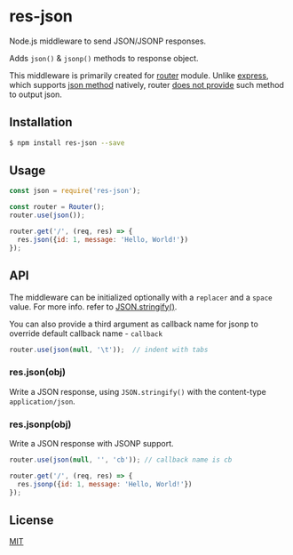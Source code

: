 # res-json

Node.js middleware to send JSON/JSONP responses.

Adds `json()` & `jsonp()` methods to response object.

This middleware is primarily created for [router](https://www.npmjs.com/package/router) module.
Unlike [express](https://www.npmjs.com/package/express), which supports [json method](https://expressjs.com/en/4x/api.html#res.json) natively, router [does not provide](https://github.com/pillarjs/router/issues/39) such method to output json.

## Installation
```sh
$ npm install res-json --save
```

## Usage
```js
const json = require('res-json');

const router = Router();
router.use(json());

router.get('/', (req, res) => {
  res.json({id: 1, message: 'Hello, World!'})
});
```

## API
The middleware can be initialized optionally with a `replacer` and a `space` value.
For more info. refer to [JSON.stringify()](https://developer.mozilla.org/en-US/docs/Web/JavaScript/Reference/Global_Objects/JSON/stringify).

You can also provide a third argument as callback name for jsonp to override default callback name - `callback`

```js
router.use(json(null, '\t'));  // indent with tabs
```
### res.json(obj)
Write a JSON response, using `JSON.stringify()` with the content-type `application/json`.

### res.jsonp(obj)
Write a JSON response with JSONP support.

```js
router.use(json(null, '', 'cb')); // callback name is cb

router.get('/', (req, res) => {
  res.jsonp({id: 1, message: 'Hello, World!'})
});
```

## License

  [MIT](LICENSE)

